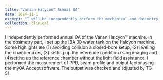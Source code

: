 ```yaml
---
title: "Varian Halycon™ Annual QA"
date: 2024-11-1
excerpt: "I will be independently perform the mechanical and dosimetry part of the annual QA of a Varian Halcyon™ machine. Stay tuned！"
collection: clinical
---
```


I independently performed annual QA of the Varian Halcyon™ machine. In the dosimetry part, I set up the IBA 3D water tank on the Halcyon machine. Some highlights are (1) avoilding collision a closed-bore setup, (2) leveling the chamber axes, (3) setting up the reference condition using imaging and (4)setting up the reference chamber without the light field assistance. I performed the measurement of PPD, beam profile and output factor using the myQA Accept software. The output was checked and adjusted by TG-51.